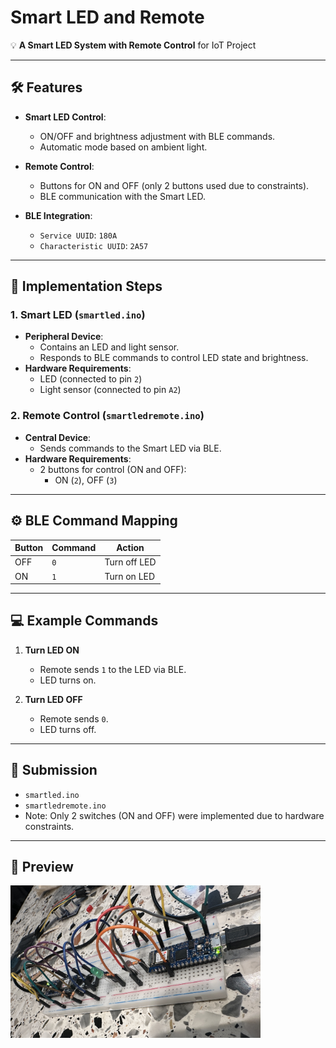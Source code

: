 # Smart LED and Remote

💡 **A Smart LED System with Remote Control** for IoT Project

---

## 🛠️ Features

- **Smart LED Control**:  
  - ON/OFF and brightness adjustment with BLE commands.  
  - Automatic mode based on ambient light.  

- **Remote Control**:  
  - Buttons for ON and OFF (only 2 buttons used due to constraints).  
  - BLE communication with the Smart LED.  

- **BLE Integration**:  
  - `Service UUID`: `180A`  
  - `Characteristic UUID`: `2A57`

---

## 🚀 Implementation Steps

### **1. Smart LED (`smartled.ino`)**
- **Peripheral Device**:  
  - Contains an LED and light sensor.  
  - Responds to BLE commands to control LED state and brightness.  
- **Hardware Requirements**:  
  - LED (connected to pin `2`)  
  - Light sensor (connected to pin `A2`)  

### **2. Remote Control (`smartledremote.ino`)**
- **Central Device**:  
  - Sends commands to the Smart LED via BLE.  
- **Hardware Requirements**:  
  - 2 buttons for control (ON and OFF):  
    - ON (`2`), OFF (`3`)

---

## ⚙️ BLE Command Mapping

| **Button**       | **Command**  | **Action**                 |
|-------------------|--------------|----------------------------|
| OFF              | `0`          | Turn off LED              |
| ON               | `1`          | Turn on LED               |

---

## 💻 Example Commands

1. **Turn LED ON**  
   - Remote sends `1` to the LED via BLE.  
   - LED turns on.

2. **Turn LED OFF**  
   - Remote sends `0`.  
   - LED turns off.

---

## 📂 Submission

- `smartled.ino`  
- `smartledremote.ino`  
- Note: Only 2 switches (ON and OFF) were implemented due to hardware constraints.

---

## 📸 Preview

<img src="images/smart_led.png" alt="Smart LED" width="400">
